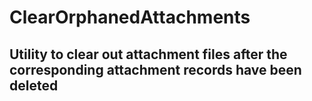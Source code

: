 # ClearOrphanedAttachments

## Utility to clear out attachment files after the corresponding attachment records have been deleted
